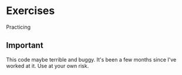 # Exercises

Practicing

## Important

This code maybe terrible and buggy. It's been a few months since I've worked at it. Use at your own risk.
